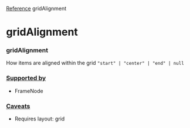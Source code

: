 [Reference](https://www.framer.com/developers/reference)
gridAlignment
# gridAlignment
### gridAlignment
How items are aligned within the grid
`"start" | "center" | "end" | null`
### [Supported by](https://www.framer.com/developers/reference/plugins-traits-grid-alignment#supported-by)
  * FrameNode


### [Caveats](https://www.framer.com/developers/reference/plugins-traits-grid-alignment#caveats)
  * Requires layout: grid


